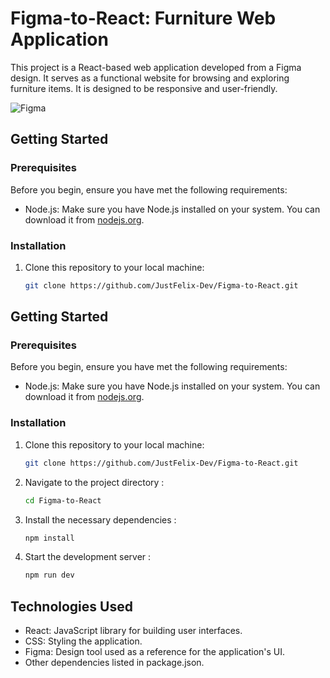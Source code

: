 
# Figma-to-React: Furniture Web Application

This project is a React-based web application developed from a Figma design. It serves as a functional website for browsing and exploring furniture items. It is designed to be responsive and user-friendly.

![Figma](https://res.cloudinary.com/dljgkzwfz/image/upload/v1694441350/Github%20ReadMe%20Screenshots/Screenshot_82_le6way.png)

## Getting Started

### Prerequisites

Before you begin, ensure you have met the following requirements:

- Node.js: Make sure you have Node.js installed on your system. You can download it from [nodejs.org](https://nodejs.org/).

### Installation

1. Clone this repository to your local machine:

   ```bash
   git clone https://github.com/JustFelix-Dev/Figma-to-React.git

## Getting Started

### Prerequisites

Before you begin, ensure you have met the following requirements:

- Node.js: Make sure you have Node.js installed on your system. You can download it from [nodejs.org](https://nodejs.org/).

### Installation

1. Clone this repository to your local machine:
   ```bash
   git clone https://github.com/JustFelix-Dev/Figma-to-React.git

2. Navigate to the project directory :
   ```bash
   cd Figma-to-React
3. Install the necessary dependencies :
    ```bash
    npm install

4. Start the development server :
   ```bash
   npm run dev

## Technologies Used
- React: JavaScript library for building user interfaces.
- CSS: Styling the application.
- Figma: Design tool used as a reference for the application's UI.
- Other dependencies listed in package.json.


